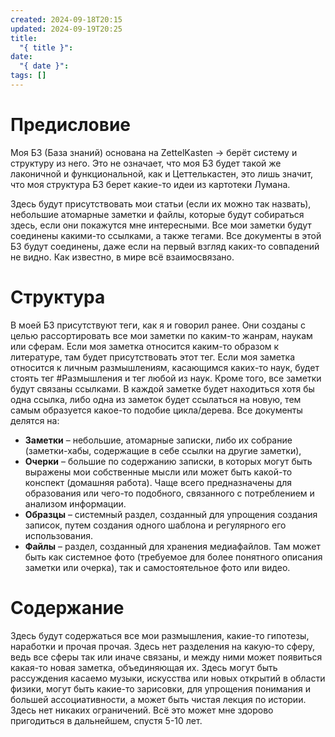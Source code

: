```yaml
---
created: 2024-09-18T20:15
updated: 2024-09-19T20:25
title:
  "{ title }": 
date:
  "{ date }": 
tags: []
---
```


# Предисловие

Моя БЗ (База знаний) основана на ZettelKasten → берёт систему и структуру из него.
Это не означает, что моя БЗ будет такой же лаконичной и функциональной, как и Цеттелькастен, это лишь значит, что моя структура БЗ берет какие-то идеи из картотеки Лумана.

Здесь будут присутствовать мои статьи (если их можно так назвать), небольшие атомарные заметки и файлы, которые будут собираться здесь, если они покажутся мне интересными. Все мои заметки будут соединены какими-то ссылками, а также тегами. Все документы в этой БЗ будут соединены, даже если на первый взгляд каких-то совпадений не видно. Как известно, в мире всё взаимосвязано.
# Структура

В моей БЗ присутствуют теги, как я и говорил ранее. Они созданы с целью рассортировать все мои заметки по каким-то жанрам, наукам или сферам. Если моя заметка относится каким-то образом к литературе, там будет присутствовать этот тег. Если моя заметка относится к личным размышлениям, касающимся каких-то наук, будет стоять тег #Размышления и тег любой из наук. Кроме того, все заметки будут связаны ссылками. В каждой заметке будет находиться хотя бы одна ссылка, либо одна из заметок будет ссылаться на новую, тем самым образуется какое-то подобие цикла/дерева. Все документы делятся на: 
- **Заметки** – небольшие, атомарные записки, либо их собрание (заметки-хабы, содержащие в себе ссылки на другие заметки),
- **Очерки** – большие по содержанию записки, в которых могут быть выражены мои собственные мысли или может быть какой-то конспект (домашняя работа). Чаще всего предназначены для образования или чего-то подобного, связанного с потреблением и анализом информации. 
- **Образцы** – системный раздел, созданный для упрощения создания записок, путем создания одного шаблона и регулярного его использования.
- **Файлы** – раздел, созданный для хранения медиафайлов. Там может быть как системное фото (требуемое для более понятного описания заметки или очерка), так и самостоятельное фото или видео.

# Содержание

Здесь будут содержаться все мои размышления, какие-то гипотезы, наработки и прочая прочая. Здесь нет разделения на какую-то сферу, ведь все сферы так или иначе связаны, и между ними может появиться какая-то новая заметка, объединяющая их. Здесь могут быть рассуждения касаемо музыки, искусства или новых открытий в области физики, могут быть какие-то зарисовки, для упрощения понимания и большей ассоциативности, а может быть чистая лекция по истории. Здесь нет никаких ограничений. Всё это может мне здорово пригодиться в дальнейшем, спустя 5-10 лет.



